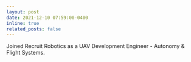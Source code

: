 ```yaml
---
layout: post
date: 2021-12-10 07:59:00-0400
inline: true
related_posts: false
---
```


Joined Recruit Robotics as a UAV Development Engineer - Autonomy & Flight Systems.
